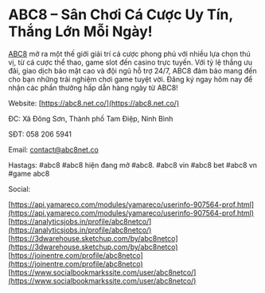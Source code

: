 # ABC8 – Sân Chơi Cá Cược Uy Tín, Thắng Lớn Mỗi Ngày!

[ABC8](https://abc8.net.co/) mở ra một thế giới giải trí cá cược phong phú với nhiều lựa chọn thú vị, từ cá cược thể thao, game slot đến casino trực tuyến. Với tỷ lệ thắng ưu đãi, giao dịch bảo mật cao và đội ngũ hỗ trợ 24/7, ABC8 đảm bảo mang đến cho bạn những trải nghiệm chơi game tuyệt vời. Đăng ký ngay hôm nay để nhận các phần thưởng hấp dẫn hàng ngày từ ABC8!  

Website: [https://abc8.net.co/](https://abc8.net.co/)  

ĐC: Xã Đông Sơn, Thành phố Tam Điệp, Ninh Bình  

SĐT: 058 206 5941  

Email: contact@abc8net.co  

Hastags: #abc8 #abc8 hiện đang mở #abc8. #abc8 vin #abc8 bet #abc8 vn #game abc8  

  

Social:  

  

[https://api.yamareco.com/modules/yamareco/userinfo-907564-prof.html](https://api.yamareco.com/modules/yamareco/userinfo-907564-prof.html)  
[https://analyticsjobs.in/profile/abc8netco/](https://analyticsjobs.in/profile/abc8netco/)  
[https://3dwarehouse.sketchup.com/by/abc8netco](https://3dwarehouse.sketchup.com/by/abc8netco)  
[https://joinentre.com/profile/abc8netco](https://joinentre.com/profile/abc8netco)  
[https://www.socialbookmarkssite.com/user/abc8netco/](https://www.socialbookmarkssite.com/user/abc8netco/)
